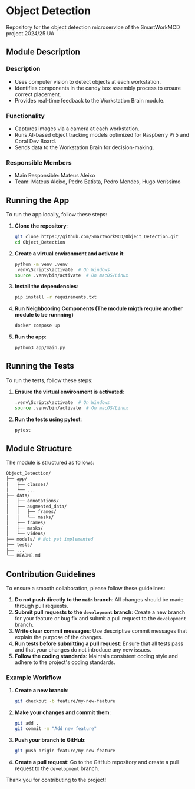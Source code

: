 # Object Detection

Repository for the object detection microservice of the SmartWorkMCD project 2024/25 UA

## Module Description

### Description

- Uses computer vision to detect objects at each workstation.
- Identifies components in the candy box assembly process to ensure correct
placement.
- Provides real-time feedback to the Workstation Brain module.

### Functionality

- Captures images via a camera at each workstation.
- Runs AI-based object tracking models optimized for Raspberry Pi 5 and Coral Dev
Board.
- Sends data to the Workstation Brain for decision-making.

### Responsible Members

- Main Responsible: Mateus Aleixo
- Team: Mateus Aleixo, Pedro Batista, Pedro Mendes, Hugo Veríssimo

## Running the App

To run the app locally, follow these steps:

1. **Clone the repository**:

    ```sh
    git clone https://github.com/SmartWorkMCD/Object_Detection.git
    cd Object_Detection
    ```

2. **Create a virtual environment and activate it**:

    ```sh
    python -m venv .venv
    .venv\Scripts\activate  # On Windows
    source .venv/bin/activate  # On macOS/Linux
    ```

3. **Install the dependencies**:

    ```sh
    pip install -r requirements.txt
    ```

4. **Run Neighbooring Components (The module migth require another module to be runnning)**

    ```sh
    docker compose up
    ```

5. **Run the app**:

    ```sh
    python3 app/main.py
    ```

## Running the Tests

To run the tests, follow these steps:

1. **Ensure the virtual environment is activated**:

    ```sh
    .venv\Scripts\activate  # On Windows
    source .venv/bin/activate  # On macOS/Linux
    ```

2. **Run the tests using pytest**:

    ```sh
    pytest
    ```

## Module Structure

The module is structured as follows:

```sh
Object_Detection/
├── app/
│   ├── classes/
│   └── ...
├── data/
│   ├── annotations/
│   ├── augmented_data/
│   │   ├── frames/
│   │   └── masks/
│   ├── frames/
│   ├── masks/
│   └── videos/
├── models/ # Not yet implemented
├── tests/
├── ...
└── README.md
```

## Contribution Guidelines

To ensure a smooth collaboration, please follow these guidelines:

1. **Do not push directly to the `main` branch**: All changes should be made through pull requests.
2. **Submit pull requests to the `development` branch**: Create a new branch for your feature or bug fix and submit a pull request to the `development` branch.
3. **Write clear commit messages**: Use descriptive commit messages that explain the purpose of the changes.
4. **Run tests before submitting a pull request**: Ensure that all tests pass and that your changes do not introduce any new issues.
5. **Follow the coding standards**: Maintain consistent coding style and adhere to the project's coding standards.

### Example Workflow

1. **Create a new branch**:

    ```sh
    git checkout -b feature/my-new-feature
    ```

2. **Make your changes and commit them**:

    ```sh
    git add .
    git commit -m "Add new feature"
    ```

3. **Push your branch to GitHub**:

    ```sh
    git push origin feature/my-new-feature
    ```

4. **Create a pull request**: Go to the GitHub repository and create a pull request to the `development` branch.

Thank you for contributing to the project!
